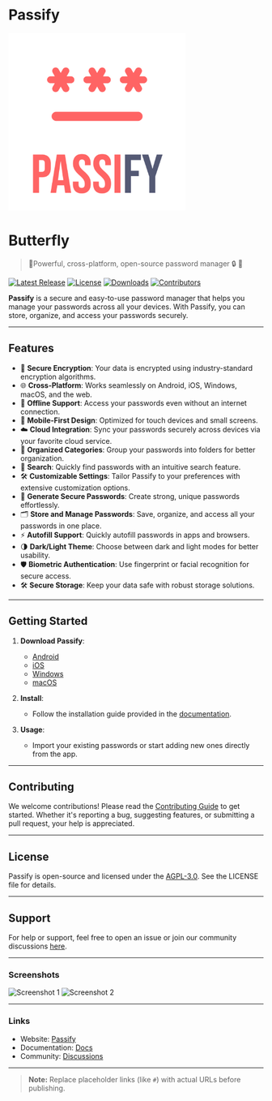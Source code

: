 # Passify

<img src="https://github.com/i-sifat/Passify/blob/main/Images/Thumbnail.png" width="350px" />

# Butterfly

> 🎨Powerful, cross-platform, open-source password manager 🔒 🎨


[![Latest Release](https://img.shields.io/github/v/release/your-username/your-repo-name)](https://github.com/your-username/your-repo-name/releases)
[![License](https://img.shields.io/github/license/your-username/your-repo-name)](LICENSE)
[![Downloads](https://img.shields.io/github/downloads/your-username/your-repo-name/total)](https://github.com/your-username/your-repo-name/releases)
[![Contributors](https://img.shields.io/github/contributors/your-username/your-repo-name)](https://github.com/your-username/your-repo-name/graphs/contributors)

**Passify** is a secure and easy-to-use password manager that helps you manage your passwords across all your devices. With Passify, you can store, organize, and access your passwords securely.

---

## Features

- 🔐 **Secure Encryption**: Your data is encrypted using industry-standard encryption algorithms.
- 🌐 **Cross-Platform**: Works seamlessly on Android, iOS, Windows, macOS, and the web.
- 💾 **Offline Support**: Access your passwords even without an internet connection.
- 📱 **Mobile-First Design**: Optimized for touch devices and small screens.
- ☁️ **Cloud Integration**: Sync your passwords securely across devices via your favorite cloud service.
- 📂 **Organized Categories**: Group your passwords into folders for better organization.
- 🔎 **Search**: Quickly find passwords with an intuitive search feature.
- 🛠️ **Customizable Settings**: Tailor Passify to your preferences with extensive customization options.
- 🔑 **Generate Secure Passwords**: Create strong, unique passwords effortlessly.
- 🗂️ **Store and Manage Passwords**: Save, organize, and access all your passwords in one place.
- ⚡ **Autofill Support**: Quickly autofill passwords in apps and browsers.
- 🌗 **Dark/Light Theme**: Choose between dark and light modes for better usability.
- 🛡️ **Biometric Authentication**: Use fingerprint or facial recognition for secure access.
- 🛠️ **Secure Storage**: Keep your data safe with robust storage solutions.

---

## Getting Started

1. **Download Passify**:
   - [Android](#)
   - [iOS](#)
   - [Windows](#)
   - [macOS](#)

2. **Install**:
   - Follow the installation guide provided in the [documentation](#).

3. **Usage**:
   - Import your existing passwords or start adding new ones directly from the app.

---

## Contributing

We welcome contributions! Please read the [Contributing Guide](CONTRIBUTING.md) to get started. Whether it's reporting a bug, suggesting features, or submitting a pull request, your help is appreciated.

---

## License

Passify is open-source and licensed under the [AGPL-3.0](LICENSE). See the LICENSE file for details.

---

## Support

For help or support, feel free to open an issue or join our community discussions [here](#).

---

### Screenshots

![Screenshot 1](path/to/screenshot1.png)
![Screenshot 2](path/to/screenshot2.png)

---

### Links

- Website: [Passify](#)
- Documentation: [Docs](#)
- Community: [Discussions](#)

---

> **Note:** Replace placeholder links (like `#`) with actual URLs before publishing.
